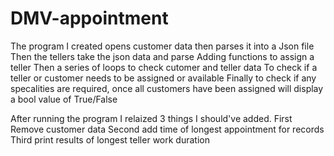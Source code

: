 # DMV-appointment

The program I created opens customer data then parses it into a Json file
Then the tellers take the json data and parse 
Adding functions to assign a teller 
Then a series of loops to check cutomer and teller data
To check if a teller or customer needs to be assigned or available 
Finally to check if any specalities are required, once all customers have been assigned will display a bool value of True/False

After running the program I relaized 3 things I should've added.
First Remove customer data 
Second add time of longest appointment for records
Third print results of longest teller work duration 
 

